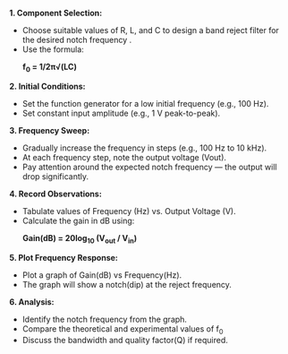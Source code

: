 

<b>1. Component Selection:</b>

<ul>
  <li>Choose suitable values of R, L, and C to design a band reject filter for the desired notch frequency .</li>
  
  <li>Use the formula:</li>
  <p>
  <strong>f<sub>0</sub> = 1/2π√(LC) </strong>
  </p>
 </ul> 

<b>2. Initial Conditions:</b>

<ul>
  <li>Set the function generator for a low initial frequency (e.g., 100 Hz).</li>
  <li>Set constant input amplitude (e.g., 1 V peak-to-peak).</li> 
</ul>


<b>3. Frequency Sweep:</b>

<ul>
  <li>Gradually increase the frequency in steps (e.g., 100 Hz to 10 kHz).</li>
  
  <li>At each frequency step, note the output voltage (Vout).</li>
  
  <li>Pay attention around the expected notch frequency — the output will drop significantly.</li>
</ul>

<b>4. Record Observations:</b>
<ul>
  <li>Tabulate values of Frequency (Hz) vs. Output Voltage (V).</li>
  
  <li>Calculate the gain in dB using:</li>
  
  <p>
  <strong>Gain(dB) = 20log<sub>10</sub> (V<sub>out</sub> / V<sub>in</sub>)</strong>
  </p> 
</ul>

<b>5. Plot Frequency Response:</b>

<ul>
  <li>Plot a graph of Gain(dB) vs Frequency(Hz).</li>
  
  <li>The graph will show a notch(dip) at the reject frequency.</li> 
</ul>

<b>6. Analysis:</b>

<ul>
  <li>Identify the notch frequency from the graph.</li>
  
  <li>Compare the theoretical and experimental values of f<sub>0</sub> </li>
  
  <li>Discuss the bandwidth and quality factor(Q) if required.</li> 
</ul>



